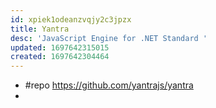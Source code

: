 ```yaml
---
id: xpiek1odeanzvqjy2c3jpzx
title: Yantra
desc: 'JavaScript Engine for .NET Standard '
updated: 1697642315015
created: 1697642304464
---
```


- #repo https://github.com/yantrajs/yantra
- 